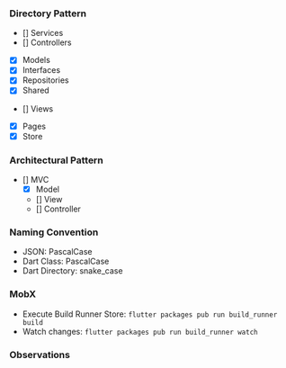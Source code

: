 ### Directory Pattern

- [] Services
- [] Controllers
- [x] Models
- [x] Interfaces
- [x] Repositories
- [x] Shared
- [] Views
- [x] Pages
- [x] Store

### Architectural Pattern

- [] MVC
  - [x] Model
  - [] View
  - [] Controller

### Naming Convention

- JSON: PascalCase
- Dart Class: PascalCase
- Dart Directory: snake_case

### MobX

- Execute Build Runner Store:
  `flutter packages pub run build_runner build`
- Watch changes:
  `flutter packages pub run build_runner watch`

### Observations
